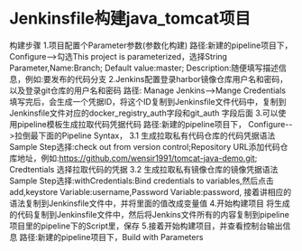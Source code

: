 # Jenkinsfile构建java_tomcat项目
构建步骤
1.项目配置个Parameter参数(参数化构建)
路径:新建的pipeline项目下， Configure-->勾选This project is parameterized，选择String Parameter,Name:Branch; Default value:master;
Description:随便填写描述信息，例如:要发布的代码分支
2.Jenkins配置登录harbor镜像仓库用户名和密码，以及登录git仓库的用户名和密码
路径: Manage Jenkins-->Mange Credentials
填写完后，会生成一个凭据ID，将这个ID复制到Jenkinsfile文件代码中，复制到Jenkinsfile文件对应的docker_registry_auth字段和git_auth 字段后面
3.可以使用pipeline模板生成拉取代码凭据代码
路径:新建的pipeline项目下， Configure-->拉倒最下面的Pipeline Syntax，
3.1 生成拉取私有代码仓库的代码凭据语法
Sample Step选择:check out from version control;Repository URL添加代码仓库地址，例如:https://github.com/wensir1991/tomcat-java-demo.git;
Credtentials 选择拉取代码的凭据
3.2 生成拉取私有镜像仓库的镜像凭据语法
Sample Step选择:withCredentials:Bind credentials to variables,然后点击add,keystore Variable:username,Password Variable:password,
接着讲相应的语法复制到Jenkinsfile文件中，并将里面的值改成变量值
4.开始构建项目
将生成的代码复制到Jenkinsfile文件中，然后将Jenkins文件所有的内容复制到pipeline项目里的pipeline下的Script里，保存
5.接着开始构建项目，并查看控制台输出信息
路径:新建的pipeline项目下，Build with Parameters
